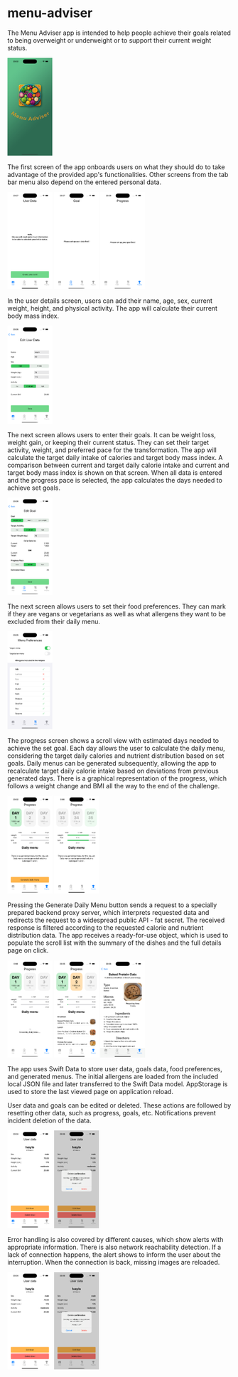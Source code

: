# menu-adviser

The Menu Adviser app is intended to help people achieve their goals related to being overweight or underweight or to support their current weight status.

<img src="https://github.com/ivayloynikolov/menu-adviser/blob/capstone-submissioin/resources/01_SplashScreen.png" width="20%" alt="Splash screen">

The first screen of the app onboards users on what they should do to take advantage of the provided app's functionalities.
Other screens from the tab bar menu also depend on the entered personal data.
<p float="left">
<img src="https://github.com/ivayloynikolov/menu-adviser/blob/capstone-submissioin/resources/02_UserOnboarding.png" width="20%" alt="User onboarding">
<img src="https://github.com/ivayloynikolov/menu-adviser/blob/capstone-submissioin/resources/03_GoalOnboarding.png" width="20%" alt="Goal onboarding">
<img src="https://github.com/ivayloynikolov/menu-adviser/blob/capstone-submissioin/resources/04_ProgressOnboarding.png" width="20%" alt="Progress onboarding">
</p>

 
In the user details screen, users can add their name, age, sex, current weight, height, and physical activity. The app will calculate their current body mass index.

<img src="https://github.com/ivayloynikolov/menu-adviser/blob/capstone-submissioin/resources/04_UserDetails.png" width="20%" alt="User details">

The next screen allows users to enter their goals. It can be weight loss, weight gain, or keeping their current status. They can set their target activity, weight, and preferred pace for the transformation.
The app will calculate the target daily intake of calories and target body mass index. A comparison between current and target daily calorie intake and current and target body mass index is shown on that screen.
When all data is entered and the progress pace is selected, the app calculates the days needed to achieve set goals.

<img src="https://github.com/ivayloynikolov/menu-adviser/blob/capstone-submissioin/resources/05_GoalDetails.png" width="20%" alt="Goal details">

The next screen allows users to set their food preferences. They can mark if they are vegans or vegetarians as well as what allergens they want to be excluded from their daily menu.

<img src="https://github.com/ivayloynikolov/menu-adviser/blob/capstone-submissioin/resources/06_MenuPreferences.png" width="20%" alt="Menu preferences">

The progress screen shows a scroll view with estimated days needed to achieve the set goal. Each day allows the user to calculate the daily menu, considering the target daily calories and nutrient distribution based on set goals.
Daily menus can be generated subsequently, allowing the app to recalculate target daily calorie intake based on deviations from previous generated days.
There is a graphical representation of the progress, which follows a weight change and BMI all the way to the end of the challenge.
<p float="left">
<img src="https://github.com/ivayloynikolov/menu-adviser/blob/capstone-submissioin/resources/07_ProgressView.png" width="20%" alt="Progress view">
<img src="https://github.com/ivayloynikolov/menu-adviser/blob/capstone-submissioin/resources/07b_ProgressView.png" width="20%" alt="Progress view">
</p>

Pressing the Generate Daily Menu button sends a request to a specially prepared backend proxy server, which interprets requested data and redirects the request to a widespread public API - fat secret. The received response is filtered according to the requested calorie and nutrient distribution data.
The app receives a ready-for-use object, which is used to populate the scroll list with the summary of the dishes and the full details page on click.
<p float="left">
<img src="https://github.com/ivayloynikolov/menu-adviser/blob/capstone-submissioin/resources/10_GenerateMenu.png" width="20%" alt="Generate menu">
<img src="https://github.com/ivayloynikolov/menu-adviser/blob/capstone-submissioin/resources/08b_ProgressView.png" width="20%" alt="Generate menu">
<img src="https://github.com/ivayloynikolov/menu-adviser/blob/capstone-submissioin/resources/11_RecipeDetails.png" width="20%" alt="Recipe details">
</p>

The app uses Swift Data to store user data, goals data, food preferences, and generated menus. The initial allergens are loaded from the included local JSON file and later transferred to the Swift Data model.
AppStorage is used to store the last viewed page on application reload.

User data and goals can be edited or deleted. These actions are followed by resetting other data, such as progress, goals, etc. Notifications prevent incident deletion of the data.
<p float="left">
<img src="https://github.com/ivayloynikolov/menu-adviser/blob/capstone-submissioin/resources/12_UserDelete.png" width="20%" alt="Delete user">
<img src="https://github.com/ivayloynikolov/menu-adviser/blob/capstone-submissioin/resources/13_UserDelete.png" width="20%" alt="Delete user">
</p>

Error handling is also covered by different causes, which show alerts with appropriate information.
There is also network reachability detection. If a lack of connection happens, the alert shows to inform the user about the interruption. When the connection is back, missing images are reloaded.
<p float="left">
<img src="https://github.com/ivayloynikolov/menu-adviser/blob/capstone-submissioin/resources/12_UserDelete.png" width="20%" alt="Delete user">
<img src="https://github.com/ivayloynikolov/menu-adviser/blob/capstone-submissioin/resources/13_UserDelete.png" width="20%" alt="Delete user">
</p>